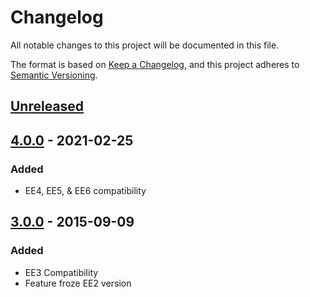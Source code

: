 # Changelog
All notable changes to this project will be documented in this file.

The format is based on [Keep a Changelog](https://keepachangelog.com/),
and this project adheres to [Semantic Versioning](https://semver.org/spec/v2.0.0.html).

## [Unreleased]


## [4.0.0] - 2021-02-25
### Added
- EE4, EE5, & EE6 compatibility

## [3.0.0] - 2015-09-09
### Added
- EE3 Compatibility
- Feature froze EE2 version

[Unreleased]: https://github.com/packettide/wygwam/compare/v4.0.0...HEAD
[4.0.0]: https://github.com/packettide/wygwam/compare/v3.0.0...v4.0.0
[3.0.0]: https://github.com/packettide/wygwam/compare/v2.8.1...v3.0.0